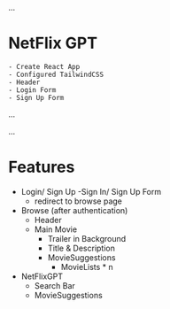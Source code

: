 ...
# NetFlix GPT
    - Create React App
    - Configured TailwindCSS
    - Header
    - Login Form
    - Sign Up Form

...

...
# Features 
- Login/ Sign Up
    -Sign In/ Sign Up Form
    - redirect to browse page
- Browse (after authentication)
    - Header
    - Main Movie
        - Trailer in Background
        - Title & Description
        - MovieSuggestions
            - MovieLists * n
- NetFlixGPT
    - Search Bar 
    - MovieSuggestions